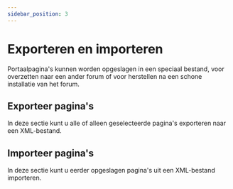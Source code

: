 ```yaml
---
sidebar_position: 3
---
```


# Exporteren en importeren
Portaalpagina's kunnen worden opgeslagen in een speciaal bestand, voor overzetten naar een ander forum of voor herstellen na een schone installatie van het forum.

## Exporteer pagina's
In deze sectie kunt u alle of alleen geselecteerde pagina's exporteren naar een XML-bestand.

## Importeer pagina's
In deze sectie kunt u eerder opgeslagen pagina's uit een XML-bestand importeren.